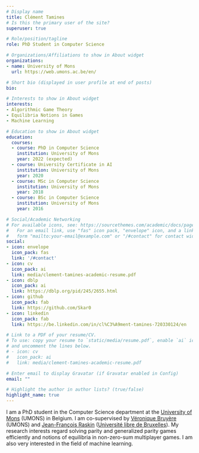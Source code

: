 ```yaml
---
# Display name
title: Clément Tamines
# Is this the primary user of the site?
superuser: true

# Role/position/tagline
role: PhD Student in Computer Science

# Organizations/Affiliations to show in About widget
organizations:
- name: University of Mons
  url: https://web.umons.ac.be/en/

# Short bio (displayed in user profile at end of posts)
bio: 

# Interests to show in About widget
interests:
- Algorithmic Game Theory
- Equilibria Notions in Games
- Machine Learning

# Education to show in About widget
education:
  courses:
  - course: PhD in Computer Science
    institution: University of Mons
    year: 2022 (expected)
  - course: University Certificate in AI
    institution: University of Mons
    year: 2020
  - course: MSc in Computer Science
    institution: University of Mons
    year: 2018
  - course: BSc in Computer Science
    institution: University of Mons
    year: 2016

# Social/Academic Networking
# For available icons, see: https://sourcethemes.com/academic/docs/page-builder/#icons
#   For an email link, use "fas" icon pack, "envelope" icon, and a link in the
#   form "mailto:your-email@example.com" or "/#contact" for contact widget.
social:
- icon: envelope
  icon_pack: fas
  link: '/#contact'
- icon: cv
  icon_pack: ai
  link: media/clement-tamines-academic-resume.pdf
- icon: dblp
  icon_pack: ai
  link: https://dblp.org/pid/245/2655.html
- icon: github
  icon_pack: fab
  link: https://github.com/Skar0
- icon: linkedin
  icon_pack: fab
  link: https://be.linkedin.com/in/cl%C3%A9ment-tamines-720330124/en

# Link to a PDF of your resume/CV.
# To use: copy your resume to `static/media/resume.pdf`, enable `ai` icons in `params.toml`, 
# and uncomment the lines below.
# - icon: cv
#   icon_pack: ai
#   link: media/clement-tamines-academic-resume.pdf

# Enter email to display Gravatar (if Gravatar enabled in Config)
email: ""

# Highlight the author in author lists? (true/false)
highlight_name: true
---
```


I am a PhD student in the Computer Science department at the [University of Mons](https://web.umons.ac.be/en/) (UMONS) in Belgium. I am co-supervised by [Véronique Bruyère](http://informatique.umons.ac.be/staff/Bruyere.Veronique/) (UMONS) and [Jean-François Raskin](http://di.ulb.ac.be/verif/jfr/) ([Université libre de Bruxelles](https://www.ulb.be/en/ulb-homepage)). My research interests regard solving parity and generalized parity games efficiently and notions of equilibria in non-zero-sum multiplayer games. I am also very interested in the field of machine learning.
